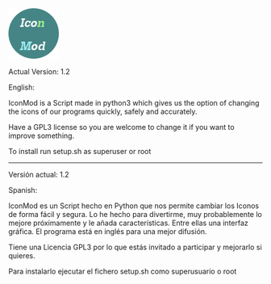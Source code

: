 <img src="https://raw.githubusercontent.com/CuriosoInformatico/iconmod/master/icon.png"/>


Actual Version: 1.2


English:

IconMod is a Script made in python3 which gives us the option of changing the icons of our programs quickly, safely and accurately.

Have a GPL3 license so you are welcome to change it if you want to improve something.

To install run setup.sh as superuser or root

***

Versión actual: 1.2

Spanish:

IconMod es un Script hecho en Python que nos permite cambiar los Iconos de forma fácil y segura. Lo he hecho para divertirme, muy probablemente lo mejore próximamente y le añada características. Entre ellas una interfaz gráfica. El programa está en inglés para una mejor difusión.

Tiene una Licencia GPL3 por lo que estás invitado a participar y mejorarlo si quieres.

Para instalarlo ejecutar el fichero setup.sh como superusuario o root
